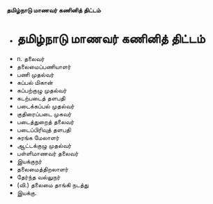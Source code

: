 **தமிழ்நாடு மாணவர் கணினித் திட்டம்**
- # தமிழ்நாடு மாணவர் கணினித் திட்டம்
- n. தலைவர்
- தலைமைப்பணியாளர்
- பணி முதல்வர்
- கப்பல் மிகான்
- கப்பற்குழு முதல்வர்
- கடற்படைத் தளபதி
- படைக்கப்பல் முதல்வர்
- குதிரைப்படை முகவர்
- படைத்துறைத் தலைவர்
- படைப்பிரிவுத் தளபதி
- சுரங்க மேலாளர்
- ஆட்டக்குழு முதல்வர்
- பள்ளிமாணவர் தலைவர்
- இயக்குநர்
- தலைமைத்திறலாளர்
- தேர்ந்த வல்லுநர்
- (வி.) தலைமை தாங்கி நடத்து
- இயக்கு.

